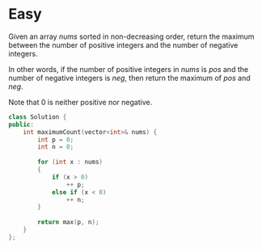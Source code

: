 # Easy

Given an array $nums$ sorted in non-decreasing order, return the maximum between the number of positive integers and the number of negative integers.

In other words, if the number of positive integers in $nums$ is $pos$ and the number of negative integers is $neg$, then return the maximum of $pos$ and $neg$.

Note that $0$ is neither positive nor negative.

```cpp
class Solution {
public:
    int maximumCount(vector<int>& nums) {
        int p = 0;
        int n = 0;
        
        for (int x : nums)
        {
            if (x > 0)
                ++ p;
            else if (x < 0)
                ++ n;
        }
        
        return max(p, n);
    }
};
```
